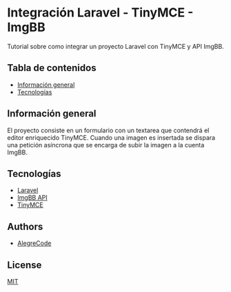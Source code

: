 
# Integración Laravel - TinyMCE - ImgBB

Tutorial sobre como integrar un proyecto Laravel con TinyMCE y API ImgBB.


## Tabla de contenidos

* [Información general](#información-general)
* [Tecnologías](#tecnologías)


## Información general

El proyecto consiste en un formulario con un textarea que contendrá el editor enriquecido
 TinyMCE. Cuando una imagen es insertada se dispara una petición asíncrona que se encarga
 de subir la imagen a la cuenta ImgBB.

## Tecnologías

* [Laravel](https://laravel.com)
* [ImgBB API](https://imgbb.com)
* [TinyMCE](https://www.tiny.cloud/)

## Authors

- [AlegreCode](https://github.com/AlegreCode)


## License

[MIT](https://choosealicense.com/licenses/mit/)

